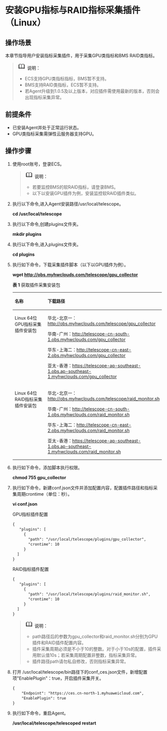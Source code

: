 # 安装GPU指标与RAID指标采集插件（Linux）<a name="ZH-CN_TOPIC_0101158226"></a>

## 操作场景<a name="section16321812105715"></a>

本章节指导用户安装指标采集插件，用于采集GPU类指标和BMS RAID类指标。

>![](public_sys-resources/icon-note.gif) **说明：**   
>-   ECS支持GPU类指标指标，BMS暂不支持。  
>-   BMS支持RAID类指标，ECS暂不支持。  
>-   若Agent升级到1.0.5及以上版本，对应插件需使用最新的版本，否则会出现指标采集异常。  

## 前提条件<a name="section1091435320510"></a>

-   已安装Agent并处于正常运行状态。
-   GPU类指标采集需弹性云服务器支持GPU。

## 操作步骤<a name="section4190191715589"></a>

1.  使用root账号，登录ECS。

    >![](public_sys-resources/icon-note.gif) **说明：**   
    >-   若要监控BMS的软RAID指标，请登录BMS。  
    >-   以下以安装GPU插件为例，安装监控软RAID插件类似。  

2.  执行以下命令,进入Agent安装路径/usr/local/telescope。

    **cd /usr/local/telescope**

3.  执行以下命令,创建plugins文件夹。

    **mkdir plugins**

4.  执行以下命令,进入plugins文件夹。

    **cd plugins**

5.  执行如下命令，下载采集插件脚本（以下以GPU插件为例）。

    **wget  **http://obs.myhwclouds.com/telescope/gpu_collector****

    **表 1**  获取插件采集安装包

    <a name="zh-cn_topic_0078544024_table3148844917055"></a>
    <table><thead align="left"><tr id="zh-cn_topic_0078544024_row5377394617055"><th class="cellrowborder" valign="top" width="26%" id="mcps1.2.3.1.1"><p id="zh-cn_topic_0078544024_p6072235217055"><a name="zh-cn_topic_0078544024_p6072235217055"></a><a name="zh-cn_topic_0078544024_p6072235217055"></a>名称</p>
    </th>
    <th class="cellrowborder" valign="top" width="74%" id="mcps1.2.3.1.2"><p id="zh-cn_topic_0078544024_p4114093117055"><a name="zh-cn_topic_0078544024_p4114093117055"></a><a name="zh-cn_topic_0078544024_p4114093117055"></a>下载路径</p>
    </th>
    </tr>
    </thead>
    <tbody><tr id="zh-cn_topic_0078544024_row4408113517055"><td class="cellrowborder" valign="top" width="26%" headers="mcps1.2.3.1.1 "><p id="p428593214552"><a name="p428593214552"></a><a name="p428593214552"></a>Linux 64位GPU指标采集插件安装包</p>
    </td>
    <td class="cellrowborder" valign="top" width="74%" headers="mcps1.2.3.1.2 "><p id="p17289419125518"><a name="p17289419125518"></a><a name="p17289419125518"></a><span>华北-北京一：</span><a href="http://obs.myhwclouds.com/telescope/gpu_collector" target="_blank" rel="noopener noreferrer">http://obs.myhwclouds.com/telescope/gpu_collector</a></p>
    <p id="p10945142315549"><a name="p10945142315549"></a><a name="p10945142315549"></a>华南-广州：<a href="http://telescope-cn-south-1.obs.myhwclouds.com/gpu_collector" target="_blank" rel="noopener noreferrer">http://telescope-cn-south-1.obs.myhwclouds.com/gpu_collector</a></p>
    <p id="p9945423195411"><a name="p9945423195411"></a><a name="p9945423195411"></a>华东-上海二：<a href="http://telescope-cn-east-2.obs.myhwclouds.com/gpu_collector" target="_blank" rel="noopener noreferrer">http://telescope-cn-east-2.obs.myhwclouds.com/gpu_collector</a></p>
    <p id="p65151012202019"><a name="p65151012202019"></a><a name="p65151012202019"></a>亚太-香港：<a href="https://telescope-ap-southeast-1.obs.ap-southeast-1.myhwclouds.com/gpu_collector">https://telescope-ap-southeast-1.obs.ap-southeast-1.myhwclouds.com/gpu_collector</a></p>
    </td>
    </tr>
    <tr id="row119822016478"><td class="cellrowborder" valign="top" width="26%" headers="mcps1.2.3.1.1 "><p id="p59827084713"><a name="p59827084713"></a><a name="p59827084713"></a>Linux 64位RAID指标采集插件安装包</p>
    </td>
    <td class="cellrowborder" valign="top" width="74%" headers="mcps1.2.3.1.2 "><p id="p193828811471"><a name="p193828811471"></a><a name="p193828811471"></a><span>华北-北京一：</span><a href="http://obs.myhwclouds.com/telescope/raid_monitor.sh" target="_blank" rel="noopener noreferrer">http://obs.myhwclouds.com/telescope/raid_monitor.sh</a></p>
    <p id="p12138134710541"><a name="p12138134710541"></a><a name="p12138134710541"></a>华南-广州：<a href="http://telescope-cn-south-1.obs.myhwclouds.com/raid_monitor.sh" target="_blank" rel="noopener noreferrer">http://telescope-cn-south-1.obs.myhwclouds.com/raid_monitor.sh</a></p>
    <p id="p1413844718542"><a name="p1413844718542"></a><a name="p1413844718542"></a>华东-上海二：<a href="http://telescope-cn-east-2.obs.myhwclouds.com/raid_monitor.sh" target="_blank" rel="noopener noreferrer">http://telescope-cn-east-2.obs.myhwclouds.com/raid_monitor.sh</a></p>
    <p id="p192042319205"><a name="p192042319205"></a><a name="p192042319205"></a>亚太-香港：<a href="https://telescope-ap-southeast-1.obs.ap-southeast-1.myhwclouds.com/raid_monitor.sh">https://telescope-ap-southeast-1.obs.ap-southeast-1.myhwclouds.com/raid_monitor.sh</a></p>
    </td>
    </tr>
    </tbody>
    </table>

6.  执行如下命令，添加脚本执行权限。

    **chmod 755 gpu\_collector**

7.  执行如下命令，新建conf.json文件并添加配置内容，配置插件路径和指标采集周期crontime（单位：秒）。

    **vi conf.json**

    GPU指标插件配置

    ```
    { 
       "plugins": [ 
         { 
           "path": "/usr/local/telescope/plugins/gpu_collector", 
           "crontime": 10 
         }
      ] 
    }
    ```

    RAID指标插件配置

    ```
    { 
       "plugins": [ 
         { 
           "path": "/usr/local/telescope/plugins/raid_monitor.sh", 
           "crontime": 10 
         }
      ] 
    }
    ```

    >![](public_sys-resources/icon-note.gif) **说明：**   
    >-   path路径后的参数为gpu\_collector和raid\_monitor.sh分别为GPU插件和RAID插件配置内容。  
    >-   插件采集周期必须是不小于10的整数。对于小于10s的配置，插件采用默认值10s；若采集周期配置非整数，指标采集异常。  
    >-   插件路径path请勿私自修改，否则指标采集异常。  

8.  打开 /usr/local/telescope/bin路径下的conf\_ces.json文件，新增配置项"EnablePlugin"：true，开启插件采集开关。

    ```
    {    
        "Endpoint": "https://ces.cn-north-1.myhuaweicloud.com",
        "EnablePlugin": true
    }
    ```

9.  执行如下命令，重启Agent。

    **/usr/local/telescope/telescoped restart**



